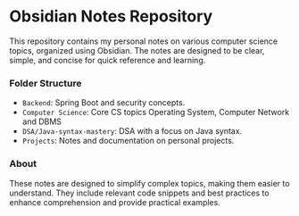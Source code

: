 
# Obsidian Notes Repository
This repository contains my personal notes on various computer science topics, organized using Obsidian. The notes are designed to be clear, simple, and concise for quick reference and learning.

### Folder Structure
- `Backend`: Spring Boot and security concepts.
- `Computer Science`: Core CS topics Operating System, Computer Network and DBMS
- `DSA/Java-syntax-mastery`: DSA with a focus on Java syntax.
- `Projects`: Notes and documentation on personal projects.

### About
These notes are designed to simplify complex topics, making them easier to understand. They include relevant code snippets and best practices to enhance comprehension and provide practical examples.
